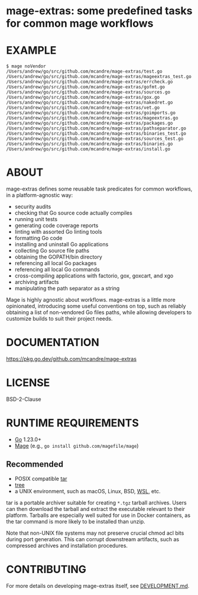 # mage-extras: some predefined tasks for common mage workflows

# EXAMPLE

```console
$ mage noVendor
/Users/andrew/go/src/github.com/mcandre/mage-extras/test.go
/Users/andrew/go/src/github.com/mcandre/mage-extras/mageextras_test.go
/Users/andrew/go/src/github.com/mcandre/mage-extras/errcheck.go
/Users/andrew/go/src/github.com/mcandre/mage-extras/gofmt.go
/Users/andrew/go/src/github.com/mcandre/mage-extras/sources.go
/Users/andrew/go/src/github.com/mcandre/mage-extras/gox.go
/Users/andrew/go/src/github.com/mcandre/mage-extras/nakedret.go
/Users/andrew/go/src/github.com/mcandre/mage-extras/vet.go
/Users/andrew/go/src/github.com/mcandre/mage-extras/goimports.go
/Users/andrew/go/src/github.com/mcandre/mage-extras/mageextras.go
/Users/andrew/go/src/github.com/mcandre/mage-extras/packages.go
/Users/andrew/go/src/github.com/mcandre/mage-extras/pathseparator.go
/Users/andrew/go/src/github.com/mcandre/mage-extras/binaries_test.go
/Users/andrew/go/src/github.com/mcandre/mage-extras/sources_test.go
/Users/andrew/go/src/github.com/mcandre/mage-extras/binaries.go
/Users/andrew/go/src/github.com/mcandre/mage-extras/install.go
```

# ABOUT

mage-extras defines some reusable task predicates for common workflows, in a platform-agnostic way:

* security audits
* checking that Go source code actually compiles
* running unit tests
* generating code coverage reports
* linting with assorted Go linting tools
* formatting Go code
* installing and uninstall Go applications
* collecting Go source file paths
* obtaining the GOPATH/bin directory
* referencing all local Go packages
* referencing all local Go commands
* cross-compiling applications with factorio, gox, goxcart, and xgo
* archiving artifacts
* manipulating the path separator as a string

Mage is highly agnostic about workflows. mage-extras is a little more opinionated, introducing some useful conventions on top, such as reliably obtaining a list of non-vendored Go files paths, while allowing developers to customize builds to suit their project needs.

# DOCUMENTATION

https://pkg.go.dev/github.com/mcandre/mage-extras

# LICENSE

BSD-2-Clause

# RUNTIME REQUIREMENTS

* [Go](https://go.dev/) 1.23.0+
* [Mage](https://magefile.org/) (e.g., `go install github.com/magefile/mage`)

## Recommended

* POSIX compatible [tar](https://pubs.opengroup.org/onlinepubs/7908799/xcu/tar.html)
* [tree](https://linux.die.net/man/1/tree)
* a UNIX environment, such as macOS, Linux, BSD, [WSL](https://learn.microsoft.com/en-us/windows/wsl/), etc.

tar is a portable archiver suitable for creating `*.tgz` tarball archives. Users can then download the tarball and extract the executable relevant to their platform. Tarballs are especially well suited for use in Docker containers, as the tar command is more likely to be installed than unzip.

Note that non-UNIX file systems may not preserve crucial chmod acl bits during port generation. This can corrupt downstream artifacts, such as compressed archives and installation procedures.

# CONTRIBUTING

For more details on developing mage-extras itself, see [DEVELOPMENT.md](DEVELOPMENT.md).
